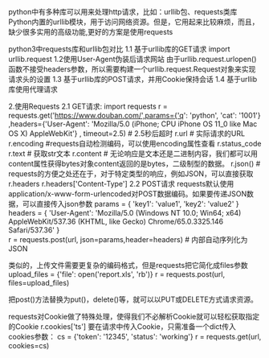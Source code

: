 python中有多种库可以用来处理http请求，比如：urllib包、requests类库
Python内置的urllib模块，用于访问网络资源。但是，它用起来比较麻烦，而且，缺少很多实用的高级功能,更好的方案是使用requests

python3中requests库和urllib包对比
1.1 基于urllib库的GET请求
import urllib.request
1.2使用User-Agent伪装后请求网站
由于urllib.request.urlopen() 函数不接受headers参数，所以需要构建一个urllib.request.Request对象来实现请求头的设置
1.3 基于urllib库的POST请求，并用Cookie保持会话
1.4 基于urllib库使用代理请求

2.使用Requests
2.1 GET请求:
import requests
r = requests.get('https://www.douban.com/',params={'q': 'python', 'cat': '1001'}
,headers={'User-Agent': 'Mozilla/5.0 (iPhone; CPU iPhone OS 11_0 like Mac OS X) AppleWebKit'}
, timeout=2.5) # 2.5秒后超时
r.url # 实际请求的URL
r.encoding #requests自动检测编码，可以使用encoding属性查看
r.status_code
r.text # 获取str文本
r.content # 无论响应是文本还是二进制内容，我们都可以用content属性获得bytes对象content返回的是bytes，二级制型的数据。
r.json() # requests的方便之处还在于，对于特定类型的响应，例如JSON，可以直接获取
r.headers
r.headers['Content-Type']
2.2 POST请求
requests默认使用application/x-www-form-urlencoded对POST数据编码。如果要传递JSON数据，可以直接传入json参数
params = {
        'key1': 'value1',
        'key2': 'value2'
    }
headers = {
    'User-Agent': 'Mozilla/5.0 (Windows NT 10.0; Win64; x64) AppleWebKit/537.36 (KHTML, like Gecko) Chrome/65.0.3325.146 Safari/537.36'
    }    
r = requests.post(url, json=params,header=headers) # 内部自动序列化为JSON

类似的，上传文件需要更复杂的编码格式，但是requests把它简化成files参数
upload_files = {'file': open('report.xls', 'rb')}
r = requests.post(url, files=upload_files)

把post()方法替换为put()，delete()等，就可以以PUT或DELETE方式请求资源。

requests对Cookie做了特殊处理，使得我们不必解析Cookie就可以轻松获取指定的Cookie
r.cookies['ts']
要在请求中传入Cookie，只需准备一个dict传入cookies参数：
cs = {'token': '12345', 'status': 'working'}
r = requests.get(url, cookies=cs)
